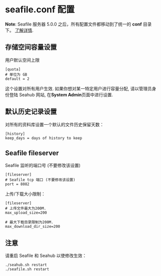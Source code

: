 # seafile.conf 配置

**Note**: Seafile 服务器 5.0.0 之后，所有配置文件都移动到了统一的 **conf** 目录下。 [了解详情](../deploy/new_directory_layout_5_0_0.md).

## 存储空间容量设置

用户默认空间上限

    [quota]
    # 单位为 GB
    default = 2

这个设置对所有用户生效. 如果你想对某一特定用户进行容量分配, 请以管理员身份登陆 Seahub 网站,
在**System Admin**页面中进行设置.

## 默认历史记录设置

对所有的资料库设置一个默认的文件历史保留天数：

    [history]
    keep_days = days of history to keep

## Seafile fileserver

Seafile 监听的端口号 (不要修改该设置)

    [fileserver]
    # Seafile tcp 端口 (不要修改该设置)
    port = 8082

上传/下载大小限制：

    [fileserver]
    # 上传文件最大为200M.
    max_upload_size=200

    # 最大下载目录限制为200M.
    max_download_dir_size=200

## 注意

请重启 Seafile 和 Seahub 以使修改生效：

    ./seahub.sh restart
    ./seafile.sh restart
